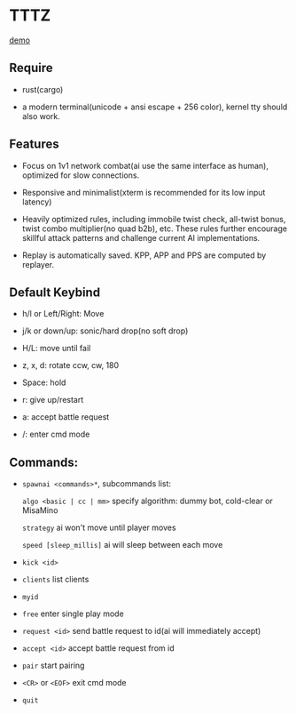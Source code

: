 # TTTZ

[demo](https://github.com/asrcpq/asrcpq.github.io/blob/master/resources/2107/tttz_demo.mp4)

## Require

* rust(cargo)

* a modern terminal(unicode + ansi escape + 256 color), kernel tty should also work.

## Features

* Focus on 1v1 network combat(ai use the same interface as human),
optimized for slow connections.

* Responsive and minimalist(xterm is recommended for its low input latency)

* Heavily optimized rules, including
immobile twist check, all-twist bonus, twist combo multiplier(no quad b2b), etc.
These rules further encourage skillful attack patterns and challenge current AI implementations.

* Replay is automatically saved. KPP, APP and PPS are computed by replayer.

## Default Keybind

* h/l or Left/Right: Move

* j/k or down/up: sonic/hard drop(no soft drop)

* H/L: move until fail

* z, x, d: rotate ccw, cw, 180

* Space: hold

* r: give up/restart

* a: accept battle request

* /: enter cmd mode

## Commands:

* `spawnai <commands>*`, subcommands list:

	`algo <basic | cc | mm>` specify algorithm: dummy bot, cold-clear or MisaMino

	`strategy` ai won't move until player moves

	`speed [sleep_millis]` ai will sleep between each move

* `kick <id>`

* `clients` list clients

* `myid`

* `free` enter single play mode

* `request <id>` send battle request to id(ai will immediately accept)

* `accept <id>` accept battle request from id

* `pair` start pairing

* `<CR>` or `<EOF>` exit cmd mode

* `quit`
